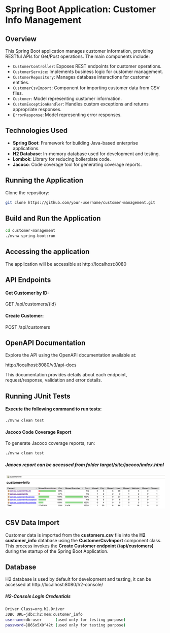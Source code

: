 # Spring Boot Application: Customer Info Management

## Overview

This Spring Boot application manages customer information, providing RESTful APIs for Get/Post operations. The main components include:

- `CustomerController`: Exposes REST endpoints for customer operations.
- `CustomerService`: Implements business logic for customer management.
- `CustomerRepository`: Manages database interactions for customer entities.
- `CustomerCsvImport`: Component for importing customer data from CSV files.
- `Customer`: Model representing customer information.
- `CustomExceptionHandler`: Handles custom exceptions and returns appropriate responses.
- `ErrorResponse`: Model representing error responses.

## Technologies Used

- **Spring Boot**: Framework for building Java-based enterprise applications.
- **H2 Database**: In-memory database used for development and testing.
- **Lombok**: Library for reducing boilerplate code.
- **Jacoco**: Code coverage tool for generating coverage reports.

## Running the Application

Clone the repository:

   ```bash
   git clone https://github.com/your-username/customer-management.git
```
## Build and Run the Application

```bash
cd customer-management
./mvnw spring-boot:run
```

## Accessing the application
The application will be accessible at http://localhost:8080

## API Endpoints


#### Get Customer by ID:
GET /api/customers/{id}
#### Create Customer: 
POST /api/customers

## OpenAPI Documentation

Explore the API using the OpenAPI documentation available at:

http://localhost:8080/v3/api-docs

This documentation provides details about each endpoint, request/response, validation and error details.

## Running JUnit Tests

#### Execute the following command to run tests:

   ```bash
./mvnw clean test
```
#### Jacoco Code Coverage Report

To generate Jacoco coverage reports, run:

   ```bash
./mvnw clean test
```
##### Jacoco report can be accessed from folder target/site/jacoco/index.html

![img.png](img.png)

## CSV Data Import

Customer data is imported from the **customers.csv** file into the **H2 customer_info** database using the **CustomerCsvImport** component class. This process invokes the **Create Customer endpoint (/api/customers)** during the startup of the Spring Boot Application.

## Database
H2 database is used by default for development and testing, it can be accessed at http://localhost:8080/h2-console/

##### H2-Console Login Credentials

   ```bash
Driver Class=org.h2.Driver
JDBC URL=jdbc:h2:mem:customer_info
username=db-user      (used only for testing purpose)
password=}B6So5X0^42t (used only for testing purpose)
```